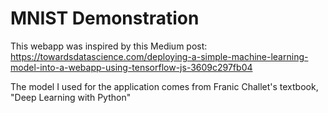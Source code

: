 # MNIST Demonstration

This webapp was inspired by this Medium post: https://towardsdatascience.com/deploying-a-simple-machine-learning-model-into-a-webapp-using-tensorflow-js-3609c297fb04

The model I used for the application comes from Franic Challet's textbook, "Deep Learning with Python"
 

